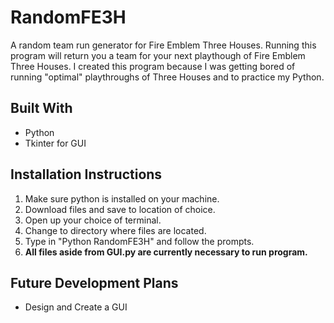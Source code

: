 # RandomFE3H

A random team run generator for Fire Emblem Three Houses. Running this program will return you a team for your next playthough of Fire Emblem Three Houses. I created this program because I was getting bored of running "optimal" playthroughs of Three Houses and to practice my Python. 

## Built With

* Python
* Tkinter for GUI

## Installation Instructions

1. Make sure python is installed on your machine.
1. Download files and save to location of choice.
1. Open up your choice of terminal.
1. Change to directory where files are located. 
1. Type in "Python RandomFE3H" and follow the prompts.
1. **All files aside from GUI.py are currently necessary to run program.**

## Future Development Plans

* Design and Create a GUI

